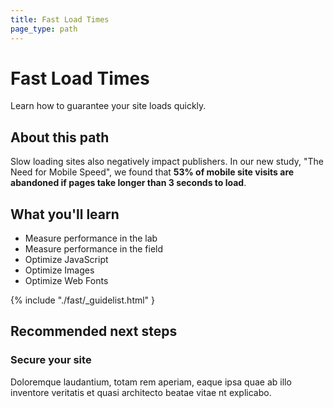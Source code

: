 ```yaml
---
title: Fast Load Times
page_type: path
---
```


<div class="web_masthead">

<h1>Fast Load Times</h1>
<p>Learn how to guarantee your site loads quickly.</p>

<div><web-path-resume path="fast"></web-path-resume></div>

</div>

## About this path

Slow loading sites also negatively impact publishers. In our new study, "The Need for Mobile Speed", we found that **53% of mobile site visits are abandoned if pages take longer than 3 seconds to load**.

## What you'll learn

* Measure performance in the lab
* Measure performance in the field
* Optimize JavaScript
* Optimize Images
* Optimize Web Fonts

{% include "./fast/_guidelist.html" }

## Recommended next steps

### Secure your site

Doloremque laudantium, totam rem aperiam, eaque ipsa quae ab illo inventore veritatis et quasi architecto beatae vitae nt explicabo.